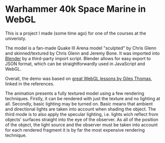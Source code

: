 # Warhammer 40k Space Marine in WebGL

This is a project I made (some time ago) for one of the courses at the
univeristy.

The model is a fan-made Quake III Arena model "sculpted" by Chris Glenn
and skinned/textured by Chris Glenn and Jeremy Bone. It was imported
into [Blender][blender] by a third-party import script. Blender allows for
easy export to JSON format, which can be straightforwardly used in JavaScript
and WebGL.

Overall, the demo was based on [great WebGL lessons by Giles Thomas][webgl],
linked in the references.

[webgl]:   http://learningwebgl.com/blog/?page_id=1217
[blender]: http://www.blender.org/

The animation presents a fully textured model using a few rendering
techniques. Firstly, it can be rendered with just the texture and no lighting
at all. Secondly, basic lighting may be turned on. Basic means that ambient
and directional lights are taken into account when shading the object.
The third mode is to also apply the specular lighting, i.e. lights wich reflect
from objects' surfaces straight into the eye of the observer.
As all of the position of the object, the light source
and the observer must be taken into account for
each rendered fragment it is by far the most expensive rendering technique.
